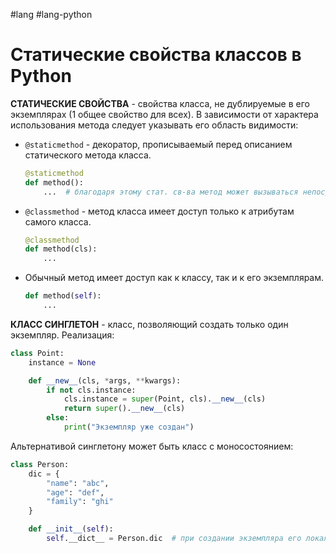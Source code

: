 #lang #lang-python  

# Статические свойства классов в Python

**СТАТИЧЕСКИЕ СВОЙСТВА** - свойства класса, не дублируемые в его экземплярах (1 общее свойство для всех).
В зависимости от характера использования метода следует указывать его область видимости:

- `@staticmethod` - декоратор, прописываемый перед описанием статического метода класса.
  ```python
  @staticmethod
  def method():
      ...  # благодаря этому стат. св-ва метод может вызываться непосредственно через класс.
  ```

- `@classmethod` - метод класса имеет доступ только к атрибутам самого класса.
  ```python
  @classmethod
  def method(cls):
      ...
  ```

- Обычный метод имеет доступ как к классу, так и к его экземплярам.
  ```python
  def method(self):
      ...
  ```

**КЛАСС СИНГЛЕТОН** - класс, позволяющий создать только один экземпляр.
Реализация:
```python
class Point:
    instance = None

    def __new__(cls, *args, **kwargs):
        if not cls.instance:
            cls.instance = super(Point, cls).__new__(cls)
            return super().__new__(cls)
        else:
            print("Экземпляр уже создан")
```

Альтернативой синглетону может быть класс с моносостоянием:
```python
class Person:
    dic = {
        "name": "abc",
        "age": "def",
        "family": "ghi"
    }

    def __init__(self):
        self.__dict__ = Person.dic  # при создании экземпляра его локальный словарь данных ссылается на глобальный словарь всего класса
```
